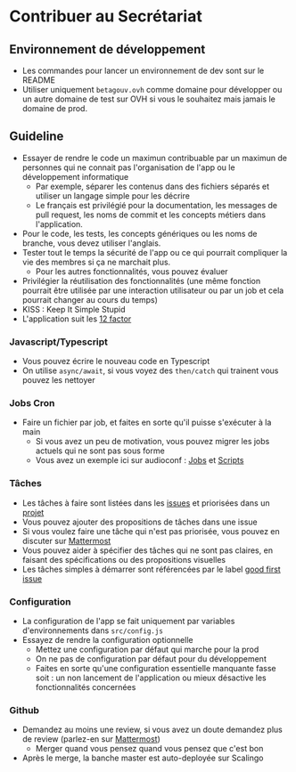 # Contribuer au Secrétariat

## Environnement de développement
- Les commandes pour lancer un environnement de dev sont sur le README
- Utiliser uniquement `betagouv.ovh` comme domaine pour développer ou un autre domaine de test sur OVH si vous le souhaitez mais jamais le domaine de prod.

## Guideline
- Essayer de rendre le code un maximun contribuable par un maximun de personnes qui ne connait pas l'organisation de l'app ou le développement informatique
   - Par exemple, séparer les contenus dans des fichiers séparés et utiliser un langage simple pour les décrire
   - Le français est privilégié pour la documentation, les messages de pull request, les noms de commit et les concepts métiers dans l'application.
- Pour le code, les tests, les concepts génériques ou les noms de branche, vous devez utiliser l'anglais.
- Tester tout le temps la sécurité de l'app ou ce qui pourrait compliquer la vie des membres si ça ne marchait plus.
   - Pour les autres fonctionnalités, vous pouvez évaluer
- Privilégier la réutilisation des fonctionnalités (une même fonction pourrait être utilisée par une interaction utilisateur ou par un job et cela pourrait changer au cours du temps)
- KISS : Keep It Simple Stupid
- L'application suit les [12 factor](https://12factor.net/)

### Javascript/Typescript
- Vous pouvez écrire le nouveau code en Typescript
- On utilise `async/await`, si vous voyez des `then/catch` qui trainent vous pouvez les nettoyer


### Jobs Cron
- Faire un fichier par job, et faites en sorte qu'il puisse s'exécuter à la main
    - Si vous avez un peu de motivation, vous pouvez migrer les jobs actuels qui ne sont pas sous forme
    - Vous avez un exemple ici sur audioconf : [Jobs](https://github.com/betagouv/audioconf/tree/main/jobs) et [Scripts](https://github.com/betagouv/audioconf/tree/main/scripts)

### Tâches
- Les tâches à faire sont listées dans les [issues](https://github.com/betagouv/secretariat/issues) et priorisées dans un [projet](https://github.com/betagouv/secretariat/projects/2)
- Vous pouvez ajouter des propositions de tâches dans une issue
- Si vous voulez faire une tâche qui n'est pas priorisée, vous pouvez en discuter sur [Mattermost](https://mattermost.incubateur.net/betagouv/channels/betagouv-application-secretariat-incubateur-net)
- Vous pouvez aider à spécifier des tâches qui ne sont pas claires, en faisant des spécifications ou des propositions visuelles
- Les tâches simples à démarrer sont référencées par le label [good first issue](https://github.com/betagouv/secretariat/issues?q=is%3Aissue+is%3Aopen+label%3A%22good+first+issue%22)

### Configuration
- La configuration de l'app se fait uniquement par variables d'environnements dans `src/config.js`
- Essayez de rendre la configuration optionnelle
    - Mettez une configuration par défaut qui marche pour la prod
    - On ne pas de configuration par défaut pour du développement
    - Faites en sorte qu'une configuration essentielle manquante fasse soit : un non lancement de l'application ou mieux désactive les fonctionnalités concernées

### Github
- Demandez au moins une review, si vous avez un doute demandez plus de review (parlez-en sur [Mattermost](https://mattermost.incubateur.net/betagouv/channels/betagouv-application-secretariat-incubateur-net))
   - Merger quand vous pensez quand vous pensez que c'est bon
- Après le merge, la banche master est auto-deployée sur Scalingo
